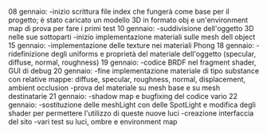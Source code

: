 08 gennaio:
-inizio scrittura file index che fungerà come base per il progetto; è stato caricato un modello 3D in formato obj e un'environment map di prova per fare i primi test
10 gennaio:
-suddivisione dell'oggetto 3D nelle sue sottoparti
-inizio implementazione materiali sulle mesh dell object
15 gennaio:
-implementazione delle texture nei materiali Phong 
18 gennaio:
-ridefinizione degli uniforms e proprietà del materiale dell'oggetto (specular, diffuse, normal, roughness)
19 gennaio:
-codice BRDF nel fragment shader, GUI di debug 
20 gennaio:
-fine implementazione materiale di tipo substance con relative mappe: diffuse, specular, roughness, normal, displacement, ambient occlusion
-prova del materiale su mesh base e su mesh destinatarie
21 gennaio:
-shadow map e bugfixing del codice vario
22 gennaio:
-sostituzione delle meshLight con delle SpotLight e modifica degli shader per permettere l'utilizzo di queste nuove luci
-creazione interfaccia del sito
-vari test su luci, ombre e environment map